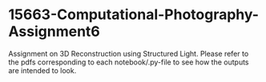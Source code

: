 # 15663-Computational-Photography-Assignment6

Assignment on 3D Reconstruction using Structured Light. 
Please refer to the pdfs corresponding to each notebook/.py-file to see how the outputs are intended to look.
